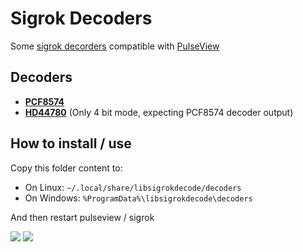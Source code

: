 # Sigrok Decoders

Some [sigrok decorders](https://sigrok.org/wiki/Protocol_decoders) compatible with [PulseView](https://sigrok.org/wiki/PulseView)

## Decoders

* [**PCF8574**](pcf8574/README.md)
* [**HD44780**](hd44780/README.md) (Only 4 bit mode, expecting PCF8574 decoder output)

## How to install / use


Copy this folder content to:

* On Linux: `~/.local/share/libsigrokdecode/decoders`
* On Windows: `%ProgramData%\libsigrokdecode\decoders`

And then restart pulseview / sigrok

![](https://user-images.githubusercontent.com/578310/89724821-25e5b680-d9de-11ea-8ab9-1c9dd7dd2ee9.png)
![](https://user-images.githubusercontent.com/578310/89724830-34cc6900-d9de-11ea-8c07-2e7f5bd64a8b.png)
